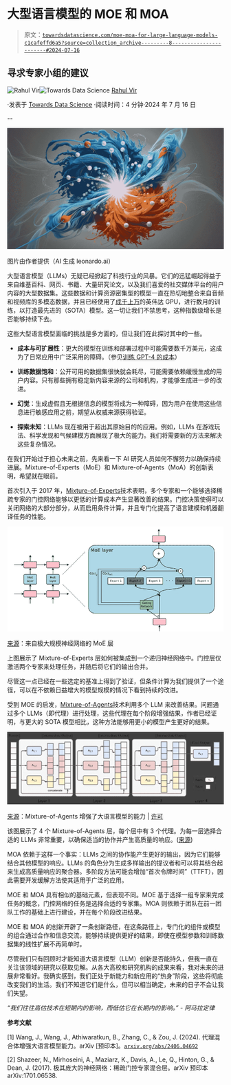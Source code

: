 # 大型语言模型的 MOE 和 MOA

> 原文：[`towardsdatascience.com/moe-moa-for-large-language-models-c1cafeffd6a5?source=collection_archive---------8-----------------------#2024-07-16`](https://towardsdatascience.com/moe-moa-for-large-language-models-c1cafeffd6a5?source=collection_archive---------8-----------------------#2024-07-16)

## 寻求专家小组的建议

[](https://medium.com/@rahulvir?source=post_page---byline--c1cafeffd6a5--------------------------------)![Rahul Vir](https://medium.com/@rahulvir?source=post_page---byline--c1cafeffd6a5--------------------------------)[](https://towardsdatascience.com/?source=post_page---byline--c1cafeffd6a5--------------------------------)![Towards Data Science](https://towardsdatascience.com/?source=post_page---byline--c1cafeffd6a5--------------------------------) [Rahul Vir](https://medium.com/@rahulvir?source=post_page---byline--c1cafeffd6a5--------------------------------)

·发表于 [Towards Data Science](https://towardsdatascience.com/?source=post_page---byline--c1cafeffd6a5--------------------------------) ·阅读时间：4 分钟·2024 年 7 月 16 日

--

![](img/16d3e9edea3d8545cbef99ac81077d6d.png)

图片由作者提供（AI 生成 leonardo.ai）

大型语言模型（LLMs）无疑已经掀起了科技行业的风暴。它们的迅猛崛起得益于来自维基百科、网页、书籍、大量研究论文，以及我们喜爱的社交媒体平台的用户内容的大型数据集。这些数据和计算资源密集型的模型一直在热切地整合来自音频和视频库的多模态数据，并且已经使用了[成千上万](https://www.ri.se/en/news/blog/generative-ai-does-not-run-on-thin-air#:~:text=The%20Cost%20of%20Training%20GPT%2D4&text=OpenAI%20has%20revealed%20that%20it,of%20energy%20usage%20during%20training.)的英伟达 GPU，进行数月的训练，以打造最先进的（SOTA）模型。这一切让我们不禁思考，这种指数级增长是否能够持续下去。

这些大型语言模型面临的挑战是多方面的，但让我们在此探讨其中的一些。

+   **成本与可扩展性**：更大的模型在训练和部署过程中可能需要数千万美元，这成为了日常应用中广泛采用的障碍。（参见[训练 GPT-4 的成本](https://www.ri.se/en/news/blog/generative-ai-does-not-run-on-thin-air#:~:text=The%20Cost%20of%20Training%20GPT%2D4&text=OpenAI%20has%20revealed%20that%20it,of%20energy%20usage%20during%20training.)）

+   **训练数据饱和**：公开可用的数据集很快就会耗尽，可能需要依赖缓慢生成的用户内容。只有那些拥有稳定新内容来源的公司和机构，才能够生成进一步的改进。

+   **幻觉**：生成虚假且无根据信息的模型将成为一种障碍，因为用户在使用这些信息进行敏感应用之前，期望从权威来源获得验证。

+   **探索未知**：LLMs 现在被用于超出其原始目的的应用。例如，LLMs 在游戏玩法、科学发现和气候建模方面展现了极大的能力。我们将需要新的方法来解决这些复杂情况。

在我们开始过于担心未来之前，先来看一下 AI 研究人员如何不懈努力以确保持续进展。Mixture-of-Experts（MoE）和 Mixture-of-Agents（MoA）的创新表明，希望就在眼前。

首次引入于 2017 年，[Mixture-of-Experts](https://arxiv.org/abs/1701.06538)技术表明，多个专家和一个能够选择稀疏专家的门控网络能够以更低的计算成本产生显著改善的结果。门控决策使得可以关闭网络的大部分部分，从而启用条件计算，并且专门化提高了语言建模和机器翻译任务的性能。

![](img/076aab63ab3201d9a51a7913193f052f.png)

[来源](https://arxiv.org/pdf/1701.06538)：来自极大规模神经网络的 MoE 层

上图展示了 Mixture-of-Experts 层如何被集成到一个递归神经网络中。门控层仅激活两个专家来处理任务，并随后将它们的输出合并。

尽管这一点已经在一些选定的基准上得到了验证，但条件计算为我们提供了一个途径，可以在不依赖日益增大的模型规模的情况下看到持续的改进。

受到 MOE 的启发，[Mixture-of-Agents](https://arxiv.org/html/2406.04692v1)技术利用多个 LLM 来改善结果。问题通过多个 LLMs（即代理）进行处理，这些代理在每个阶段增强结果，作者已经证明，与更大的 SOTA 模型相比，这种方法能够用更小的模型产生更好的结果。

![](img/e010a39fddb47fcbc620ad668c47e232.png)

[来源](https://arxiv.org/abs/2406.04692)：Mixture-of-Agents 增强了大语言模型的能力 | [许可](https://creativecommons.org/licenses/by/4.0/)

该图展示了 4 个 Mixture-of-Agents 层，每个层中有 3 个代理。为每一层选择合适的 LLMs 非常重要，以确保适当的协作并产生高质量的响应。([来源](https://arxiv.org/html/2406.04692v1/x2.png))

MOA 依赖于这样一个事实：LLMs 之间的协作能产生更好的输出，因为它们能够结合其他模型的响应。LLMs 的角色分为生成多样输出的提议者和可以将其结合起来生成高质量响应的聚合器。多阶段方法可能会增加“首次令牌时间”（TTFT），因此需要开发缓解方法使其适用于广泛的应用。

MOE 和 MOA 具有相似的基础元素，但表现不同。MOE 基于选择一组专家来完成任务的概念，门控网络的任务是选择合适的专家集。MOA 则依赖于团队在前一团队工作的基础上进行建设，并在每个阶段改进结果。

MOE 和 MOA 的创新开辟了一条创新路径，在这条路径上，专门化的组件或模型的组合通过合作和信息交流，能够持续提供更好的结果，即使在模型参数和训练数据集的线性扩展不再简单时。

尽管我们只有回顾时才能知道大语言模型（LLM）创新是否能持久，但我一直在关注该领域的研究以获取见解。从各大高校和研究机构的成果来看，我对未来的进展非常看好。我确实感到，我们正处于新能力和新应用的“热身”阶段，这些将彻底改变我们的生活。我们不知道它们是什么，但可以相当确定，未来的日子不会让我们失望。

*“我们往往高估技术在短期内的影响，而低估它在长期内的影响。” - 阿马拉定律*

**参考文献**

[1] Wang, J., Wang, J., Athiwaratkun, B., Zhang, C., & Zou, J. (2024). 代理混合体增强大语言模型能力。arXiv [预印本]。[`arxiv.org/abs/2406.04692`](https://arxiv.org/abs/2406.04692)

[2] Shazeer, N., Mirhoseini, A., Maziarz, K., Davis, A., Le, Q., Hinton, G., & Dean, J. (2017). 极其庞大的神经网络：稀疏门控专家混合层。arXiv 预印本 arXiv:1701.06538.
